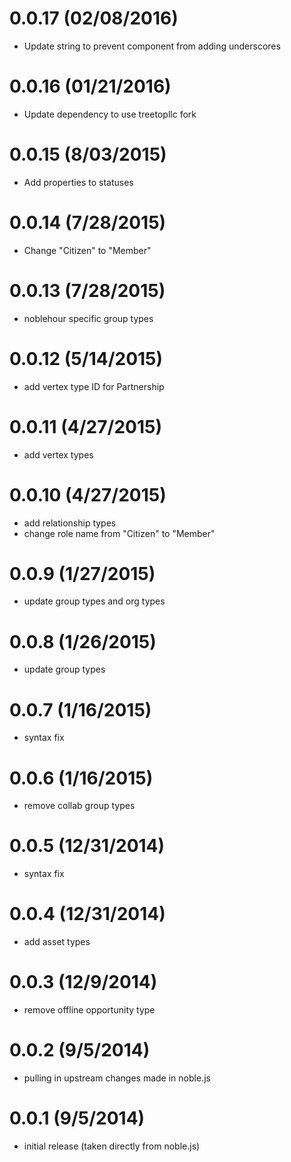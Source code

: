 # 0.0.17 (02/08/2016)
 * Update string to prevent component from adding underscores

# 0.0.16 (01/21/2016)
 * Update dependency to use treetopllc fork

# 0.0.15 (8/03/2015)
 * Add properties to statuses

# 0.0.14 (7/28/2015)
 * Change "Citizen" to "Member"

# 0.0.13 (7/28/2015)
 * noblehour specific group types

# 0.0.12 (5/14/2015)
 * add vertex type ID for Partnership

# 0.0.11 (4/27/2015)
 * add vertex types

# 0.0.10 (4/27/2015)
 * add relationship types
 * change role name from "Citizen" to "Member"

# 0.0.9 (1/27/2015)
 * update group types and org types

# 0.0.8 (1/26/2015)
 * update group types

# 0.0.7 (1/16/2015)
 * syntax fix

# 0.0.6 (1/16/2015)
 * remove collab group types

# 0.0.5 (12/31/2014)
 * syntax fix

# 0.0.4 (12/31/2014)
 * add asset types

# 0.0.3 (12/9/2014)
 * remove offline opportunity type

# 0.0.2 (9/5/2014)
 * pulling in upstream changes made in noble.js

# 0.0.1 (9/5/2014)
 * initial release (taken directly from noble.js)
